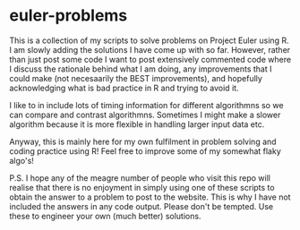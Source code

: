 euler-problems
==============

This is a collection of my scripts to solve problems on Project Euler using R. I am slowly adding the solutions
I have come up with so far. However, rather than just post some code I want to post extensively commented
code where I discuss the rationale behind what I am doing, any improvements that I could make (not necesaarily
the BEST improvements), and hopefully acknowledging what is bad practice in R and trying to avoid it.

I like to in include lots of timing information for different algorithmns so we can compare and contrast 
algorithmns. Sometimes I might make a slower algorithm because it is more flexible in handling larger input data
etc.

Anyway, this is mainly here for my own fulfilment in problem solving and coding practice using R! Feel free to
improve some of my somewhat flaky algo's! 

P.S. I hope any of the meagre number of people who visit this repo will realise that there is no enjoyment in
simply using one of these scripts to obtain the answer to a problem to post to the website. This is why I have
not included the answers in any code output. Please don't be tempted. Use these to engineer your own (much better)
solutions.
